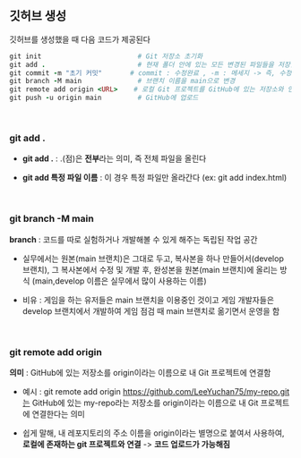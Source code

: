 ## 깃허브 생성 

깃허브를 생성했을 때 다음 코드가 제공된다 

```ruby
git init                        # Git 저장소 초기화
git add .                       # 현재 폴더 안에 있는 모든 변경된 파일들을 저장할 준비
git commit -m "초기 커밋"       # commit : 수정완료 , -m : 메세지 -> 즉, 수정하고 이 부분에 대한 설명을 의미
git branch -M main              # 브랜치 이름을 main으로 변경
git remote add origin <URL>    # 로컬 Git 프로젝트를 GitHub에 있는 저장소와 연결
git push -u origin main         # GitHub에 업로드
```
<br/>

### git add .

- **git add .** : .(점)은 **전부**라는 의미, 즉 전체 파일을 올린다

- **git add 특정 파일 이름** : 이 경우 특정 파일만 올라간다 (ex: git add index.html)

<br/>

### git branch -M main  

**branch** : 코드를 따로 실험하거나 개발해볼 수 있게 해주는 독립된 작업 공간

- 실무에서는 원본(main 브랜치)은 그대로 두고, 복사본을 하나 만들어서(develop 브랜치), 그 복사본에서 수정 및 개발 후, 완성본을 원본(main 브랜치)에 올리는 방식 (main,develop 이름은 실무에서 많이 사용하는 이름)

- 비유 : 게임을 하는 유저들은 main 브랜치을 이용중인 것이고 게임 개발자들은 develop 브랜치에서 개발하여 게임 점검 때 main 브랜치로 옮기면서 운영을 함 

<br/>

### git remote add origin <URL>

**의미** : GitHub에 있는 저장소를 origin이라는 이름으로 내 Git 프로젝트에 연결함

- 예시 : git remote add origin https://github.com/LeeYuchan75/my-repo.git는 GitHub에 있는 my-repo라는 저장소를 origin이라는 이름으로 내 Git 프로젝트에 연결한다는 의미 

- 쉽게 말해, 내 레포지토리의 주소 이름을 origin이라는 별명으로 붙여서 사용하여, **로컬에 존재하는 git 프로젝트와 연결** -> **코드 업로드가 가능해짐**




